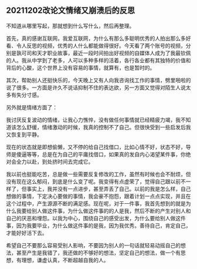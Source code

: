  ## 20211202改论文情绪又崩溃后的反思

不知道从哪里写起，那就想到什么写什么，然后再整理。

首先，真的感谢互联网，我爱互联网，为什么有那么多聪明优秀的人拍出那么多好看、令人反思的视频，优秀的人什么都能做得很好。今天看了两个账号的视频，分别是孰可司和天才职业故事，最近一段时间拍出好视频的自媒体人成为了我最钦佩的人。我从中学到了老多，人可以多种多样的活着，各行各业都有其独特的价值和背后的心酸，这个世界上没有容易的事情，就算有，也是暂时的。

其次，帮助别人还挺快乐的，今天晚上又有人向我咨询找工作的事情，劈里啪啦的说了很多。一方面是许久不说话抑制不住的表达欲，另一方面又觉得对陌生人说太多有失分寸感。

另外就是情绪方面了：

我讨厌反复波动的情绪，让我心力憔悴，没有做任何事情就已经精疲力竭，我不知道该怎么舒缓，情绪激动的时候，我真的控制不了自己。但很快受到一些启发后我又恢复到平静。

现在的状态就是即想偷懒，又不停的给自己找借口，比如心情不好，状态不好，导师是傻逼等等，总是在为自己的平庸找借口，如果真的发自内心渴望某件事，你绝对会全力以赴，到处挤时间去完成它。

我以前也挺能吃苦，总是做一些需要反复修改的工作，虽然有时候也会不耐烦，但没有现在这么郁闷，到底是什么变了呢。我变得有点虚荣了，觉得自己跟以前不一样了，但事实上，我并没有一点进步，甚至弄丢了自己。以前的我是怎么样，自己想做的事情，下定决心要做的事情，我会豪不抱怨，跟着计划一点点实现，并且在这个过程中，产生源源不断的满足感。现在呢，对于一件事，我首先想到的就是为什么我要给别人做这件事，为什么做这件事的的人是我，然后不断的产生对别人和自己的厌恶和埋怨。以我为中心，围绕自己的感受出发，为什么要给别人做这件事，因为我要毕业，为什么做这件事的是我，因为我优秀。善待自己，肯定自己，才能好好活下去。

希望自己不要那么容易受别人影响，不要因为别人的一句话就轻易动摇自己的想法，甚至产生是我错了，我还做的不够好的想法，坚定自己的想法，做一个有思想，有理想，谦虚认真，不断超越自我的人。